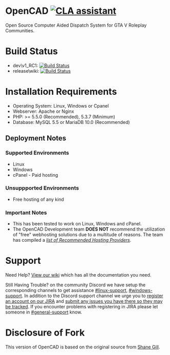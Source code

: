 # OpenCAD [![CLA assistant](https://cla-assistant.io/readme/badge/StormlightTech/openCAD-php)](https://cla-assistant.io/StormlightTech/openCAD-php)
Open Source Computer Aided Dispatch System for GTA V Roleplay Communities.

# Build Status
* dev\v1_RC1: [![Build Status](https://travis-ci.org/StormlightTech/openCAD-php.svg?branch=development-stable)](https://travis-ci.org/StormlightTech/openCAD-php)
* release\wiki: [![Build Status](https://travis-ci.org/StormlightTech/openCAD-wiki.svg?branch=master)](https://travis-ci.org/StormlightTech/openCAD-wiki)

# Installation Requirements
* Operating System: Linux, Windows or Cpanel
* Webserver: Apache or Nginx
* PHP: >= 5.5.0 (Recommended), 5.3.7 (Minimum)
* Database: MySQL 5.5 or MariaDB 10.0 (Recommended)

## Deployment Notes

### Supported Environments
* Linux
* Windows
* cPanel - Paid hosting

### Unsuppported Environments
* Free hosting of any kind

### Important Notes
* This has been tested to work on Linux, Windows and cPanel.
* The OpenCAD Development team **DOES NOT** recommend the utilization of "free" webhosting solutions due to a multitude of reasons. The team has compiled a *[list of Recommended Hosting Providers](https://github.com/StormlightTech/openCAD-php/wiki/Recommended_Hosting_Provieders)*.

# Support

Need Help? [View our wiki](https://github.com/StormlightTech/openCAD-php/wiki) which has all the documentation you need.

Still Having Trouble? on the community Discord we have setup the corresponding channels to get assistance [#linux-support](https://discord.gg/3bzVhnZ), [#windows-support](https://discord.gg/Zs3F9T). In addition to the Discord support channel we urge you to [register an account on our JIRA](https://jira.opencad.io/secure/Signup!default.jspa) and [submit any issues you have there so they may be tracked](https://jira.opencad.io/secure/CreateIssue!default.jspa). If you encounter problems with registering in JIRA please let someone in [#general-support](https://discord.gg/KYrdyv2) know.

# Disclosure of Fork
This version of OpenCAD is based on the original source from [Shane Gill](https://github.com/ossified/openCad).

